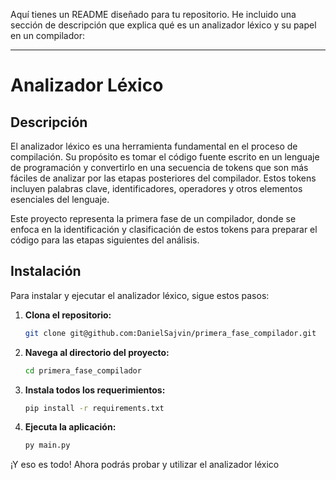 Aquí tienes un README diseñado para tu repositorio. He incluido una sección de descripción que explica qué es un analizador léxico y su papel en un compilador:

---

# Analizador Léxico

## Descripción

El analizador léxico es una herramienta fundamental en el proceso de compilación. Su propósito es tomar el código fuente escrito en un lenguaje de programación y convertirlo en una secuencia de tokens que son más fáciles de analizar por las etapas posteriores del compilador. Estos tokens incluyen palabras clave, identificadores, operadores y otros elementos esenciales del lenguaje.

Este proyecto representa la primera fase de un compilador, donde se enfoca en la identificación y clasificación de estos tokens para preparar el código para las etapas siguientes del análisis.

## Instalación

Para instalar y ejecutar el analizador léxico, sigue estos pasos:

1. **Clona el repositorio:**
   ```bash
   git clone git@github.com:DanielSajvin/primera_fase_compilador.git
   ```

2. **Navega al directorio del proyecto:**
   ```bash
   cd primera_fase_compilador
   ```

3. **Instala todos los requerimientos:**
   ```bash
   pip install -r requirements.txt
   ```

4. **Ejecuta la aplicación:**
   ```bash
   py main.py
   ```

¡Y eso es todo! Ahora podrás probar y utilizar el analizador léxico
